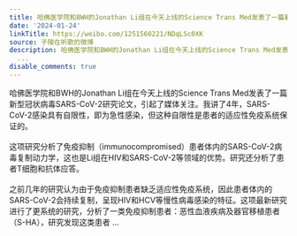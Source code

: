 ```yaml
---
title: 哈佛医学院和BWH的Jonathan Li组在今天上线的Science Trans Med发表了一篇新型冠状病毒SARS-CoV-2研究论文，引起了媒体关注。我讲了4年，SARS-CoV-2感染具有自限...
date: '2024-01-24'
linkTitle: https://weibo.com/1251560221/NDqLSc0XK
source: 子陵在听歌的微博
description: 哈佛医学院和BWH的Jonathan Li组在今天上线的Science Trans Med发表了一篇新型冠状病毒SARS-CoV-2研究论文，引起了媒体关注。我讲了4年，SARS-CoV-2感染具有自限性，即为急性感染，但这种自限性是患者的适应性免疫系统保证的。<br><br>这项研究分析了免疫抑制（immunocompromised）患者体内的SARS-CoV-2病毒复制动力学，这也是Li组在HIV和SARS-CoV-2等领域的优势。研究还分析了患者T细胞和抗体应答。<br><br>之前几年的研究认为由于免疫抑制患者缺乏适应性免疫系统，因此患者体内的SARS-CoV-2会持续复制，呈现HIV和HCV等慢性病毒感染的特征。这项最新研究进行了更系统的研究，分析了一类免疫抑制患者：恶性血液疾病及器官移植患者（S-HA），研究发现这类患者
  ...
disable_comments: true
---
```

哈佛医学院和BWH的Jonathan Li组在今天上线的Science Trans Med发表了一篇新型冠状病毒SARS-CoV-2研究论文，引起了媒体关注。我讲了4年，SARS-CoV-2感染具有自限性，即为急性感染，但这种自限性是患者的适应性免疫系统保证的。<br><br>这项研究分析了免疫抑制（immunocompromised）患者体内的SARS-CoV-2病毒复制动力学，这也是Li组在HIV和SARS-CoV-2等领域的优势。研究还分析了患者T细胞和抗体应答。<br><br>之前几年的研究认为由于免疫抑制患者缺乏适应性免疫系统，因此患者体内的SARS-CoV-2会持续复制，呈现HIV和HCV等慢性病毒感染的特征。这项最新研究进行了更系统的研究，分析了一类免疫抑制患者：恶性血液疾病及器官移植患者（S-HA），研究发现这类患者 ...